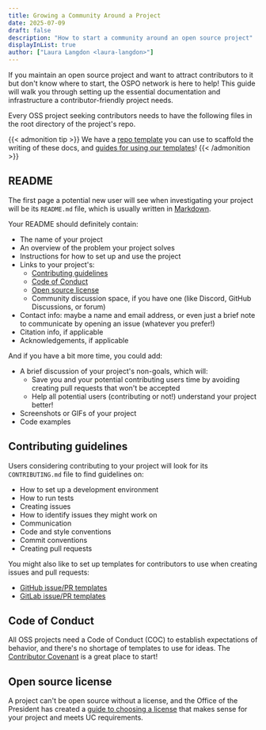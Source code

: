 ```yaml
---
title: Growing a Community Around a Project
date: 2025-07-09
draft: false
description: "How to start a community around an open source project"
displayInList: true
author: ["Laura Langdon <laura-langdon>"]
---
```


If you maintain an open source project and want to attract contributors to it but don't know where to start, the OSPO network is here to help! This guide will walk you through setting up the essential documentation and infrastructure a contributor-friendly project needs.

Every OSS project seeking contributors needs to have the following files in the root directory of the project's repo.

{{< admonition tip >}}
We have a [repo template](https://github.com/UC-OSPO-Network) you can use to scaffold the writing of these docs, and [guides for using our templates](./_index.md/#templates)!
{{< /admonition >}}

## README

The first page a potential new user will see when investigating your project will be its `README.md` file, which is usually written in [Markdown](https://www.markdownguide.org/).

Your README should definitely contain:

- The name of your project
- An overview of the problem your project solves
- Instructions for how to set up and use the project
- Links to your project's:
  - [Contributing guidelines](#contributing-guidelines)
  - [Code of Conduct](#code-of-conduct)
  - [Open source license](#open-source-license)
  - Community discussion space, if you have one (like Discord, GitHub Discussions, or forum)
- Contact info: maybe a name and email address, or even just a brief note to communicate by opening an issue (whatever you prefer!)
- Citation info, if applicable
- Acknowledgements, if applicable

And if you have a bit more time, you could add:

- A brief discussion of your project's non-goals, which will:
  - Save you and your potential contributing users time by avoiding creating pull requests that won't be accepted
  - Help all potential users (contributing or not!) understand your project better!
- Screenshots or GIFs of your project
- Code examples

## Contributing guidelines

Users considering contributing to your project will look for its `CONTRIBUTING.md` file to find guidelines on:

- How to set up a development environment
- How to run tests
- Creating issues
- How to identify issues they might work on
- Communication
- Code and style conventions
- Commit conventions
- Creating pull requests

You might also like to set up templates for contributors to use when creating issues and pull requests:

- [GitHub issue/PR templates](https://docs.github.com/en/communities/using-templates-to-encourage-useful-issues-and-pull-requests/about-issue-and-pull-request-templates)
- [GitLab issue/PR templates](https://gitlab.com/gitlab-org/gitlab/-/tree/master/.gitlab/issue_templates)

## Code of Conduct

All OSS projects need a Code of Conduct (COC) to establish expectations of behavior, and there's no shortage of templates to use for ideas. The [Contributor Covenant](https://www.contributor-covenant.org/) is a great place to start!

## Open source license

A project can't be open source without a license, and the Office of the President has created a [guide to choosing a license](https://security.ucop.edu/files/documents/resources/oss-chart-companion.pdf) that makes sense for your project and meets UC requirements.
